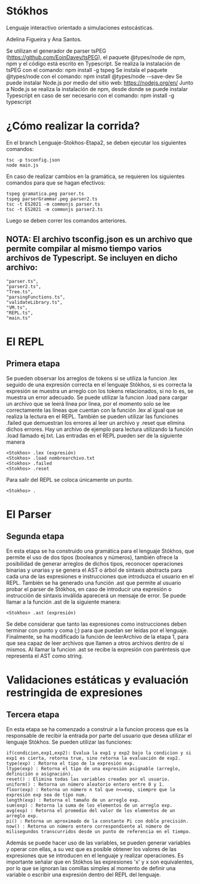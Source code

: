 # Stókhos
Lenguaje interactivo orientado a simulaciones estocásticas. 

Adelina Figueira y Ana Santos.

Se utilizan el generador de parser tsPEG (https://github.com/EoinDavey/tsPEG), el paquete @types/node de npm, npm y el código está escrito en Typescript.
Se realiza la instalación de tsPEG con el comando:  npm install -g tspeg
Se instala el paquete @types/node con el comando:  npm install @types/node --save-dev
Se puede instalar Node.js por medio del sitio web:  https://nodejs.org/en/
Junto a Node.js se realiza la instalación de npm, desde donde se puede instalar Typescript en caso de ser necesario con el comando: npm install -g typescript

# ¿Cómo realizar la corrida?
En el branch Lenguaje-Stokhos-Etapa2, se deben ejecutar los siguientes comandos:

    tsc -p tsconfig.json
    node main.js

En caso de realizar cambios en la gramática, se requieren los siguientes comandos para que se hagan efectivos:

    tspeg gramatica.peg parser.ts
    tspeg parserGrammar.peg parser2.ts
    tsc -t ES2021 -m commonjs parser.ts
    tsc -t ES2021 -m commonjs parser2.ts

Luego se deben correr los comandos anteriores.

## NOTA: El archivo tsconfig.json es un archivo que permite compilar al mismo tiempo varios archivos de Typescript. Se incluyen en dicho archivo:
    "parser.ts",
    "parser2.ts",
    "Tree.ts",
    "parsingFunctions.ts",
    "validateLibrary.ts",
    "VM.ts",
    "REPL.ts",
    "main.ts"


# El REPL
## Primera etapa
Se pueden observar los arreglos de tokens si se utiliza la funcion .lex seguido de una expresión correcta en el lenguaje Stókhos, si es correcta la expresión se muestra un arreglo con los tokens relacionados, si no lo es, se muestra un error adecuado.
Se puede utilizar la funcion .load para cargar un archivo que se leerá línea por línea, por el momento solo se lee correctamente las líneas que cuentan con la función .lex al igual que se realiza la lectura en el REPL. También se pueden utilizar las funciones .failed que demuestran los errores al leer un archivo y .reset que elimina dichos errores.
Hay un archivo de ejemplo para lectura utilizando la función .load llamado ej.txt.
Las entradas en el REPL pueden ser de la siguiente manera

    <Stokhos> .lex (expresión)
    <Stokhos> .load nombrearchivo.txt
    <Stokhos> .failed
    <Stokhos> .reset

Para salir del REPL se coloca únicamente un punto.

    <Stokhos> .
    
# El Parser
## Segunda etapa
En esta etapa se ha construido una gramática para el lenguaje Stókhos, que permite el uso de dos tipos (booleanos y números), también ofrece la posibilidad de generar arreglos de dichos tipos, reconocer operaciones binarias y unarias y se genera el AST o árbol de sintaxis abstracta para cada una de las expresiones e instrucciones que introduzca el usuario en el REPL.
También se ha generado una función .ast que permite al usuario probar el parser de Stókhos, en caso de introducir una expresión o instrucción de sintaxis inválida aparecerá un mensaje de error.
Se puede llamar a la función .ast de la siguiente manera:
    
    <Stokhos> .ast (expresión)

Se debe considerar que tanto las expresiones como instrucciones deben terminar con punto y coma (;) para que puedan ser leídas por el lenguaje.
Finalmente, se ha modificado la función de leerArchivo de la etapa 1, para que sea capaz de leer archivos que llamen a otros archivos dentro de sí mismos. Al llamar la funcion .ast se recibe la expresión con paréntesis que representa el AST como string.

# Validaciones estáticas y evaluación restringida de expresiones
## Tercera etapa
En esta etapa se ha comenzado a construir a la funcion process que es la responsable de recibir la entrada por parte del usuario que desea
utilizar el lenguaje Stókhos. Se pueden utilizar las funciones:

    if(condicion,exp1,exp2): Evalua la exp1 y exp2 bajo la condicion y si exp1 es cierta, retorna true, sino retorna la evaluación de exp2.
    type(exp) : Retorna el tipo de la expresión exp.
    ltype(exp) : Retorna el tipo de una expresión asignable (arreglo, definición o asignación).
    reset() : Elimina todas las variables creadas por el usuario.
    uniform() : Retorna un número aleatorio entero entre 0 y 1.
    floor(exp) : Retorna un número n tal que n<=exp, siempre que la expresión exp sea de tipo num.
    length(exp) : Retorna el tamaño de un arreglo exp.
    sum(exp) : Retorna la suma de los elementos de un arreglo exp.
    avg(exp) : Retorna el promedio del valor de los elementos de un arreglo exp.
    pi() : Retorna un aproximado de la constante Pi con doble precisión.
    now() : Retorna un número entero correspondiente al número de milisegundos transcurridos desde un punto de referencia en el tiempo.

Además se puede hacer uso de las variables, se pueden generar variables y operar con ellas, a su vez que es posible obtener los valores de 
las expresiones que se introducen en el lenguaje y realizar operaciones. Es importante señalar que en Stókhos las expresiones 'x' y x son equivalentes, por lo que se ignoran las comillas simples al momento de definir una variable o escribir una expresión dentro del REPL del lenguaje.